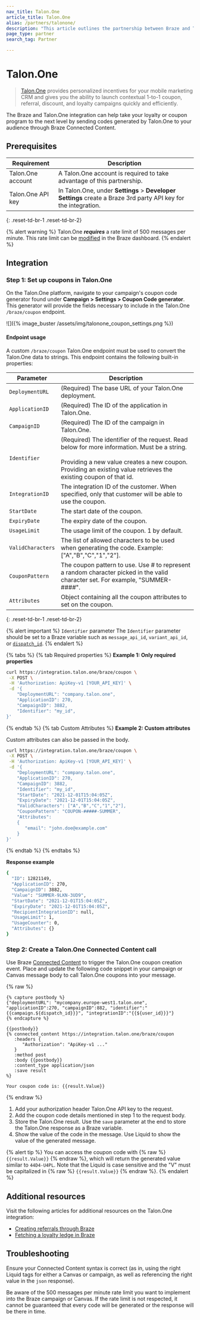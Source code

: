 ```yaml
---
nav_title: Talon.One
article_title: Talon.One
alias: /partners/talonone/
description: "This article outlines the partnership between Braze and Talon.One, a promotion engine that allows you to launch contextual 1-to-1 coupon, referral, discount, and loyalty campaigns quickly and efficiently."
page_type: partner
search_tag: Partner

---
```


# Talon.One

> [Talon.One](https://talon.one/) provides personalized incentives for your mobile marketing CRM and gives you the ability to launch contextual 1-to-1 coupon, referral, discount, and loyalty campaigns quickly and efficiently.

The Braze and Talon.One integration can help take your loyalty or coupon program to the next level by sending codes generated by Talon.One to your audience through Braze Connected Content.

## Prerequisites

| Requirement | Description |
| ----------- | ----------- |
|Talon.One account | A Talon.One account is required to take advantage of this partnership. |
|Talon.One API key | In Talon.One, under **Settings** > **Developer Settings** create a Braze 3rd party API key for the integration. |
{: .reset-td-br-1 .reset-td-br-2}

{% alert warning %}
Talon.One **_requires_** a rate limit of 500 messages per minute. This rate limit can be [modified]({{site.baseurl}}/user_guide/engagement_tools/campaigns/testing_and_more/rate-limiting/#delivery-speed-rate-limiting) in the Braze dashboard.
{% endalert %}

## Integration

### Step 1: Set up coupons in Talon.One

On the Talon.One platform, navigate to your campaign's coupon code generator found under **Campaign > Settings > Coupon Code generator**. This generator will provide the fields necessary to include in the Talon.One `/braze/coupon` endpoint. 

![]({% image_buster /assets/img/talonone_coupon_settings.png %})

#### Endpoint usage

A custom `/braze/coupon` Talon.One endpoint must be used to convert the Talon.One data to strings. This endpoint contains the following built-in properties:

| Parameter | Description |
| ---- | ---- |
| `DeploymentURL` | (Required) The base URL of your Talon.One deployment. |
| `ApplicationID` | (Required) The ID of the application in Talon.One. |
| `CampaignID` | (Required) The ID of the campaign in Talon.One. |
| `Identifier` | (Required) The identifier of the request. Read below for more information. Must be a string.<br><br>Providing a new value creates a new coupon. Providing an existing value retrieves the existing coupon of that id.
| `IntegrationID` | The integration ID of the customer. When specified, only that customer will be able to use the coupon. |
| `StartDate` | The start date of the coupon. |
| `ExpiryDate` | The expiry date of the coupon. |
| `UsageLimit` | The usage limit of the coupon. 1 by default. |
| `ValidCharacters` | The list of allowed characters to be used when generating the code. Example: ["A","B","C","1","2"]. |
| `CouponPattern` | The coupon pattern to use. Use # to represent a random character picked in the valid character set. For example, "SUMMER-####". |
| `Attributes` | Object containing all the coupon attributes to set on the coupon. |
{: .reset-td-br-1 .reset-td-br-2}

{% alert important %}
`Identifier` parameter
The `Identifier` parameter should be set to a Braze variable such as `message_api_id`, `variant_api_id`, or [`dispatch_id`]({{site.baseurl}}/help/help_articles/data/dispatch_id#dispatch-id-behavior).
{% endalert %}

{% tabs %}
{% tab Required properties %}
**Example 1: Only required properties**

```bash
curl https://integration.talon.one/braze/coupon \
 -X POST \
 -H 'Authorization: ApiKey-v1 [YOUR_API_KEY]' \
 -d '{
    "DeploymentURL": "company.talon.one",
    "ApplicationID": 270,
    "CampaignID": 3882,
    "Identifier": "my_id",
}'
```
{% endtab %}
{% tab Custom Attributes %}
**Example 2: Custom attributes**

Custom attributes can also be passed in the body.

```bash
curl https://integration.talon.one/braze/coupon \
 -X POST \
 -H 'Authorization: ApiKey-v1 [YOUR_API_KEY]' \
 -d '{
    "DeploymentURL": "company.talon.one",
    "ApplicationID": 270,
    "CampaignID": 3882,
    "Identifier": "my_id",
    "StartDate": "2021-12-01T15:04:05Z",
    "ExpiryDate": "2021-12-01T15:04:05Z",
    "ValidCharacters": ["A","B","C","1","2"],
    "CouponPattern": "COUPON-#####-SUMMER",
    "Attributes":
    {
       "email": "john.doe@example.com"
    }
}'
```
{% endtab %}
{% endtabs %}

**Response example**
```bash
{
  "ID": 12821149,
  "ApplicationID": 270,
  "CampaignID": 3882,
  "Value": "SUMMER-9LKN-3UD9",
  "StartDate": "2021-12-01T15:04:05Z",
  "ExpiryDate": "2021-12-01T15:04:05Z",
  "RecipientIntegrationID": null,
  "UsageLimit": 1,
  "UsageCounter": 0,
  "Attributes": {}
}
```

### Step 2: Create a Talon.One Connected Content call

Use Braze [Connected Content]({{site.baseurl}}/user_guide/personalization_and_dynamic_content/connected_content/about_connected_content/) to trigger the Talon.One coupon creation event. Place and update the following code snippet in your campaign or Canvas message body to call Talon.One coupons into your message. 

{% raw %}
```liquid
{% capture postbody %}
{"deploymentURL": "mycompany.europe-west1.talon.one", "applicationID":270, "campaignID":882, "identifier":"{{campaign.${dispatch_id}}}", "integrationID":"{{${user_id}}}"}
{% endcapture %}

{{postbody}}
{% connected_content https://integration.talon.one/braze/coupon
   :headers {
      "Authorization": "ApiKey-v1 ..."
   }
   :method post
   :body {{postbody}}
   :content_type application/json
   :save result
%}

Your coupon code is: {{result.Value}}
```
{% endraw %}

1. Add your authorization header Talon.One API key to the request. 
2. Add the coupon code details mentioned in step 1 to the request body. 
3. Store the Talon.One result. Use the `save` parameter at the end to store the Talon.One response as a Braze variable. 
4. Show the value of the code in the message. Use Liquid to show the value of the generated message.

{% alert tip %}
You can access the coupon code with {% raw %} `{{result.Value}}` {% endraw %}, which will return the generated value similar to `44D4-U4PL`. Note that the Liquid is case sensitive and the "V" must be capitalized in {% raw %} `{{result.Value}}` {% endraw %}.
{% endalert %}

## Additional resources

Visit the following articles for additional resources on the Talon.One integration:
- [Creating referrals through Braze](https://docs.talon.one/docs/dev/tutorials/creating-referrals-braze/)
- [Fetching a loyalty ledge in Braze](https://docs.talon.one/docs/dev/tutorials/receiving-loyalty-ledger-braze)

## Troubleshooting

Ensure your Connected Content syntax is correct (as in, using the right Liquid tags for either a Canvas or campaign, as well as referencing the right value in the `json` response).

Be aware of the 500 messages per minute rate limit you want to implement into the Braze campaign or Canvas. If the rate limit is not respected, it cannot be guaranteed that every code will be generated or the response will be there in time.
